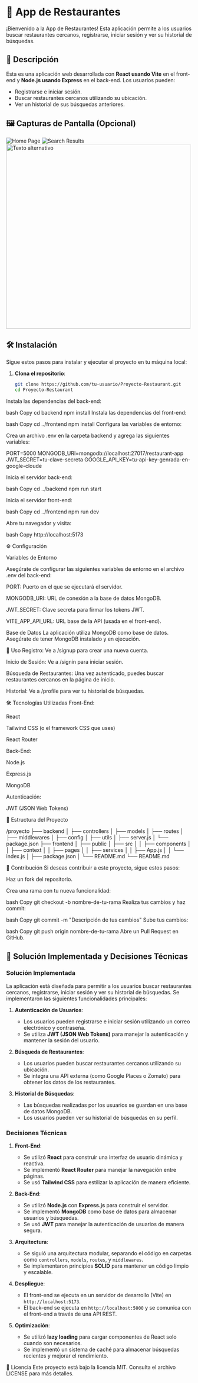 # 🍔 App de Restaurantes

¡Bienvenido a la App de Restaurantes! Esta aplicación permite a los usuarios buscar restaurantes cercanos, registrarse, iniciar sesión y ver su historial de búsquedas.

## 📝 Descripción

Esta es una aplicación web desarrollada con **React usando Vite** en el front-end y **Node.js usando Express** en el back-end. Los usuarios pueden:

- Registrarse e iniciar sesión.
- Buscar restaurantes cercanos utilizando su ubicación.
- Ver un historial de sus búsquedas anteriores.

## 🖼️ Capturas de Pantalla (Opcional)

![Home Page](/screenshots/home.jpg)
![Search Results](/screenshots/search.jpg)
<img src="/screenshots/search.jpg" alt="Texto alternativo" width="500" height="500" />

## 🛠️ Instalación

Sigue estos pasos para instalar y ejecutar el proyecto en tu máquina local:

1. **Clona el repositorio**:
   ```bash
   git clone https://github.com/tu-usuario/Proyecto-Restaurant.git
   cd Proyecto-Restaurant
Instala las dependencias del back-end:

bash
Copy
cd backend
npm install
Instala las dependencias del front-end:

bash
Copy
cd ../frontend
npm install
Configura las variables de entorno:

Crea un archivo .env en la carpeta backend y agrega las siguientes variables:

PORT=5000
MONGODB_URI=mongodb://localhost:27017/restaurant-app
JWT_SECRET=tu-clave-secreta
GOOGLE_API_KEY=tu-api-key-genrada-en-google-cloude

Inicia el servidor back-end:

bash
Copy
cd ../backend
npm run start

Inicia el servidor front-end:

bash
Copy
cd ../frontend
npm run dev

Abre tu navegador y visita:

bash
Copy
http://localhost:5173

⚙️ Configuración

Variables de Entorno

Asegúrate de configurar las siguientes variables de entorno en el archivo .env del back-end:

PORT: Puerto en el que se ejecutará el servidor.

MONGODB_URI: URL de conexión a la base de datos MongoDB.

JWT_SECRET: Clave secreta para firmar los tokens JWT.

VITE_APP_API_URL: URL base de la API (usada en el front-end).

Base de Datos
La aplicación utiliza MongoDB como base de datos. Asegúrate de tener MongoDB instalado y en ejecución.

🚀 Uso
Registro: Ve a /signup para crear una nueva cuenta.

Inicio de Sesión: Ve a /signin para iniciar sesión.

Búsqueda de Restaurantes: Una vez autenticado, puedes buscar restaurantes cercanos en la página de inicio.

Historial: Ve a /profile para ver tu historial de búsquedas.

🛠️ Tecnologías Utilizadas
Front-End:

React

Tailwind CSS (o el framework CSS que uses)

React Router

Back-End:

Node.js

Express.js

MongoDB

Autenticación:

JWT (JSON Web Tokens)

📂 Estructura del Proyecto

/proyecto
├── backend
│   ├── controllers
│   ├── models
│   ├── routes
│   ├── middlewares
│   ├── config
│   ├── utils
│   ├── server.js
│   └── package.json
├── frontend
│   ├── public
│   ├── src
│   │   ├── components
│   │   ├── context
│   │   ├── pages
│   │   ├── services
│   │   ├── App.js
│   │   └── index.js
│   ├── package.json
│   └── README.md
└── README.md

🤝 Contribución
Si deseas contribuir a este proyecto, sigue estos pasos:

Haz un fork del repositorio.

Crea una rama con tu nueva funcionalidad:

bash
Copy
git checkout -b nombre-de-tu-rama
Realiza tus cambios y haz commit:

bash
Copy
git commit -m "Descripción de tus cambios"
Sube tus cambios:

bash
Copy
git push origin nombre-de-tu-rama
Abre un Pull Request en GitHub.

## 📄 Solución Implementada y Decisiones Técnicas

### **Solución Implementada**
La aplicación está diseñada para permitir a los usuarios buscar restaurantes cercanos, registrarse, iniciar sesión y ver su historial de búsquedas. Se implementaron las siguientes funcionalidades principales:

1. **Autenticación de Usuarios**:
   - Los usuarios pueden registrarse e iniciar sesión utilizando un correo electrónico y contraseña.
   - Se utiliza **JWT (JSON Web Tokens)** para manejar la autenticación y mantener la sesión del usuario.

2. **Búsqueda de Restaurantes**:
   - Los usuarios pueden buscar restaurantes cercanos utilizando su ubicación.
   - Se integra una API externa (como Google Places o Zomato) para obtener los datos de los restaurantes.

3. **Historial de Búsquedas**:
   - Las búsquedas realizadas por los usuarios se guardan en una base de datos MongoDB.
   - Los usuarios pueden ver su historial de búsquedas en su perfil.

### **Decisiones Técnicas**
1. **Front-End**:
   - Se utilizó **React** para construir una interfaz de usuario dinámica y reactiva.
   - Se implementó **React Router** para manejar la navegación entre páginas.
   - Se usó **Tailwind CSS** para estilizar la aplicación de manera eficiente.

2. **Back-End**:
   - Se utilizó **Node.js** con **Express.js** para construir el servidor.
   - Se implementó **MongoDB** como base de datos para almacenar usuarios y búsquedas.
   - Se usó **JWT** para manejar la autenticación de usuarios de manera segura.

3. **Arquitectura**:
   - Se siguió una arquitectura modular, separando el código en carpetas como `controllers`, `models`, `routes`, y `middlewares`.
   - Se implementaron principios **SOLID** para mantener un código limpio y escalable.

4. **Despliegue**:
   - El front-end se ejecuta en un servidor de desarrollo (Vite) en `http://localhost:5173`.
   - El back-end se ejecuta en `http://localhost:5000` y se comunica con el front-end a través de una API REST.

5. **Optimización**:
   - Se utilizó **lazy loading** para cargar componentes de React solo cuando son necesarios.
   - Se implementó un sistema de caché para almacenar búsquedas recientes y mejorar el rendimiento.

📄 Licencia
Este proyecto está bajo la licencia MIT. Consulta el archivo LICENSE para más detalles.